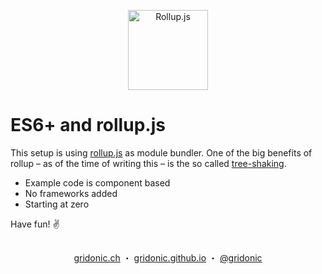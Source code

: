 <p align="center"><img src="https://pbs.twimg.com/profile_images/774234430936379392/ZqN8D2Ub.jpg" alt="Rollup.js" width="128"></p>

# ES6+ and rollup.js

This setup is using [rollup.js] as module bundler. One of the big benefits of rollup – as of the time of writing this – is the so called [tree-shaking].

- Example code is component based
- No frameworks added
- Starting at zero

Have fun! ✌️

[rollup.js]: http://rollupjs.org/
[tree-shaking]: http://www.google.com/search?q=tree+shaking

##  
<p align="center">
  <a href="https://gridonic.ch">gridonic.ch</a> ・
  <a href="https://gridonic.github.io">gridonic.github.io</a> ・
  <a href="https://twitter.com/gridonic">@gridonic</a>
</p>
